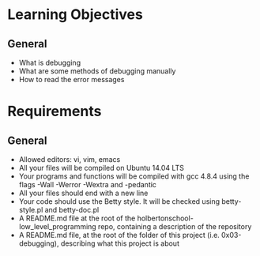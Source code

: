 # Learning Objectives
## General
- What is debugging
- What are some methods of debugging manually
- How to read the error messages

# Requirements
## General
- Allowed editors: vi, vim, emacs
- All your files will be compiled on Ubuntu 14.04 LTS
- Your programs and functions will be compiled with gcc 4.8.4 using the flags -Wall -Werror -Wextra and -pedantic
- All your files should end with a new line
- Your code should use the Betty style. It will be checked using betty-style.pl and betty-doc.pl
- A README.md file at the root of the holbertonschool-low_level_programming repo, containing a description of the repository
- A README.md file, at the root of the folder of this project (i.e. 0x03-debugging), describing what this project is about